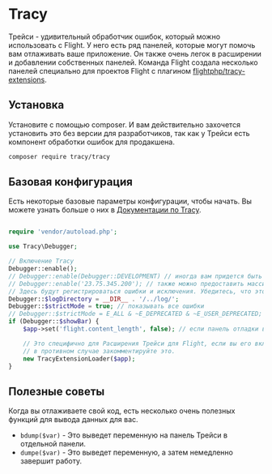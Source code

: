 # Tracy

Трейси - удивительный обработчик ошибок, который можно использовать с Flight. У него есть ряд панелей, которые могут помочь вам отлаживать ваше приложение. Он также очень легок в расширении и добавлении собственных панелей. Команда Flight создала несколько панелей специально для проектов Flight с плагином [flightphp/tracy-extensions](https://github.com/flightphp/tracy-extensions).

## Установка

Установите с помощью composer. И вам действительно захочется установить это без версии для разработчиков, так как у Трейси есть компонент обработки ошибок для продакшена.

```bash
composer require tracy/tracy
```

## Базовая конфигурация

Есть некоторые базовые параметры конфигурации, чтобы начать. Вы можете узнать больше о них в [Документации по Tracy](https://tracy.nette.org/en/configuring).

```php

require 'vendor/autoload.php';

use Tracy\Debugger;

// Включение Tracy
Debugger::enable();
// Debugger::enable(Debugger::DEVELOPMENT) // иногда вам придется быть явным (также Debugger::PRODUCTION)
// Debugger::enable('23.75.345.200'); // также можно предоставить массив IP-адресов
// Здесь будут регистрироваться ошибки и исключения. Убедитесь, что этот каталог существует и доступен для записи.
Debugger::$logDirectory = __DIR__ . '/../log/';
Debugger::$strictMode = true; // показывать все ошибки
// Debugger::$strictMode = E_ALL & ~E_DEPRECATED & ~E_USER_DEPRECATED; // все ошибки, кроме устаревших уведомлений
if (Debugger::$showBar) {
    $app->set('flight.content_length', false); // если панель отладки видима, тогда длина содержимого не может быть установлена Flight

	// Это специфично для Расширения Трейси для Flight, если вы его включили
	// в противном случае закомментируйте это.
	new TracyExtensionLoader($app);
}
```

## Полезные советы

Когда вы отлаживаете свой код, есть несколько очень полезных функций для вывода данных для вас.

- `bdump($var)` - Это выведет переменную на панель Трейси в отдельной панели.
- `dumpe($var)` - Это выведет переменную, а затем немедленно завершит работу.